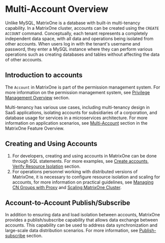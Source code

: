 # Multi-Account Overview

Unlike MySQL, MatrixOne is a database with built-in multi-tenancy capability. In a MatrixOne cluster, accounts can be created using the `CREATE ACCOUNT` command. Conceptually, each tenant represents a completely independent data space, with all data and operations being isolated from other accounts. When users log in with the tenant's username and password, they enter a MySQL instance where they can perform various operations such as creating databases and tables without affecting the data of other accounts.

## Introduction to accounts

The `Account` in MatrixOne is part of the permission management system. For more information on the permission management system, see [Privilege Management Overview](../../Security/role-priviledge-management/about-privilege-management.md) section.

Multi-tenancy has various use cases, including multi-tenancy design in SaaS applications, isolating accounts for subsidiaries of a corporation, and database usage for services in a microservices architecture. For more information on application scenarios, see [Multi-Account](../../Overview/feature/key-feature-multi-accounts.md) section in the MatrixOne Feature Overview.

## Creating and Using Accounts

1. For developers, creating and using accounts in MatrixOne can be done through SQL statements. For more examples, see [Create accounts, Verify Resource Isolation](../../Security/how-tos/quick-start-create-account.md) section.
2. For operations personnel working with distributed versions of MatrixOne, it is necessary to configure resource isolation and scaling for accounts, for more information on practical guidelines, see [Managing CN Groups with Proxy](../../Deploy/mgmt-cn-group-using-proxy.md) and [Scaling MatrixOne Cluster](../../Deploy/MatrixOne-cluster-Scale.md).

## Account-to-Account Publish/Subscribe

In addition to ensuring data and load isolation between accounts, MatrixOne provides a publish/subscribe capability that allows data exchange between accounts. This capability can be used to address data synchronization and large-scale data distribution scenarios. For more information, see [Publish-subscribe](pub-sub-overview.md) section.

